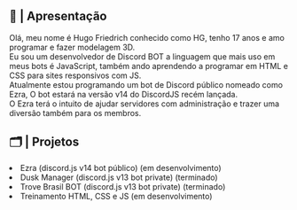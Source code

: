 <div>
<h2>📜 | Apresentação</h2>
<p>Olá, meu nome é Hugo Friedrich conhecido como HG, tenho 17 anos e amo programar e fazer modelagem 3D.<br>Eu sou um desenvolvedor de Discord BOT a linguagem que mais uso em meus bots é JavaScript, também ando aprendendo a programar em HTML e CSS para sites responsivos com JS.<br>Atualmente estou programando um bot de Discord público nomeado como Ezra, O bot estará na versão v14 do DiscordJS recém lançada.<br>O Ezra terá o intuito de ajudar servidores com administração e trazer uma diversão também para os membros.</p>
<h2>🗂️ | Projetos</h2>
<li>Ezra (discord.js v14 bot público) (em desenvolvimento)
<li>Dusk Manager (discord.js v13 bot private) (terminado)
<li>Trove Brasil BOT (discord.js v13 bot private) (terminado)
<li>Treinamento HTML, CSS e JS (em desenvolvimento)
  </li>
</div>
